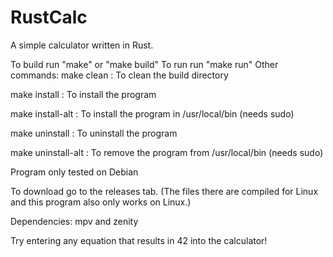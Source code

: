 # RustCalc
A simple calculator written in Rust.

To build run "make" or "make build"
To run run "make run"
Other commands: 
make clean : To clean the build directory


make install : To install the program


make install-alt : To install the program in /usr/local/bin (needs sudo)


make uninstall : To uninstall the program


make uninstall-alt : To remove the program from /usr/local/bin (needs sudo)


Program only tested on Debian




To download go to the releases tab. (The files there are compiled for Linux and this program also only works on Linux.)



Dependencies: mpv and zenity

Try entering any equation that results in 42 into the calculator!
